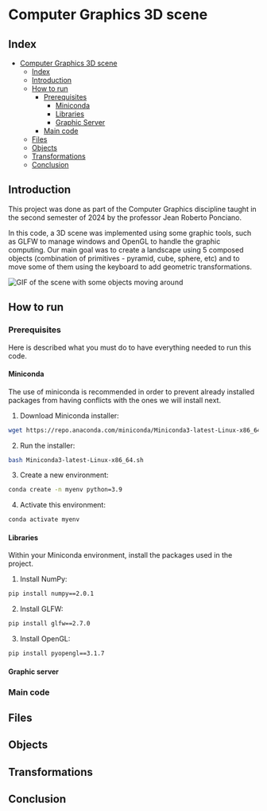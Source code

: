 # Computer Graphics 3D scene

## Index

- [Computer Graphics 3D scene](#computer-graphics-3d-scene)
  - [Index](#index)
  - [Introduction](#introduction)
  - [How to run](#how-to-run)
    - [Prerequisites](#prerequisites)
      - [Miniconda](#miniconda)
      - [Libraries](#libraries)
      - [Graphic Server](#graphic-server)
    - [Main code](#main-code)
  - [Files](#files)
  - [Objects](#objects)
  - [Transformations](#transformations)
  - [Conclusion](#conclusion)

## Introduction

This project was done as part of the Computer Graphics discipline taught in the second semester of 2024 by the professor Jean Roberto Ponciano. 

In this code, a 3D scene was implemented using some graphic tools, such as GLFW to manage windows and OpenGL to handle the graphic computing. Our main goal was to create a landscape using 5 composed objects (combination of primitives - pyramid, cube, sphere, etc) and to move some of them using the keyboard to add geometric transformations.

![GIF of the scene with some objects moving around]()

## How to run

### Prerequisites

Here is described what you must do to have everything needed to run this code.

#### Miniconda

The use of miniconda is recommended in order to prevent already installed packages from having conflicts with the ones we will install next.

1. Download Miniconda installer:

```bash
wget https://repo.anaconda.com/miniconda/Miniconda3-latest-Linux-x86_64.sh
```

2. Run the installer:

```bash
bash Miniconda3-latest-Linux-x86_64.sh
```

3. Create a new environment:

```bash
conda create -n myenv python=3.9
```

4. Activate this environment:

```bash
conda activate myenv
```

#### Libraries

Within your Miniconda environment, install the packages used in the project.

1. Install NumPy:

```bash
pip install numpy==2.0.1
```

2. Install GLFW:

```bash
pip install glfw==2.7.0
```

3. Install OpenGL:

```bash
pip install pyopengl==3.1.7
```

#### Graphic server

### Main code

## Files

## Objects

## Transformations

## Conclusion
